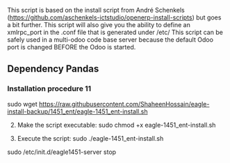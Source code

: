 This script is based on the install script from André Schenkels (https://github.com/aschenkels-ictstudio/openerp-install-scripts)
but goes a bit further. This script will also give you the ability to define an xmlrpc_port in the .conf file that is generated under /etc/
This script can be safely used in a multi-odoo code base server because the default Odoo port is changed BEFORE the Odoo is started.


<h2>Dependency Pandas </h2>

<h3>Installation procedure 11</h3>


sudo wget https://raw.githubusercontent.com/ShaheenHossain/eagle-install-backup/1451_ent/eagle-1451_ent-install.sh

2. Make the script executable:
sudo chmod +x eagle-1451_ent-install.sh

3. Execute the script:
sudo ./eagle-1451_ent-install.sh



sudo /etc/init.d/eagle1451-server stop


```
